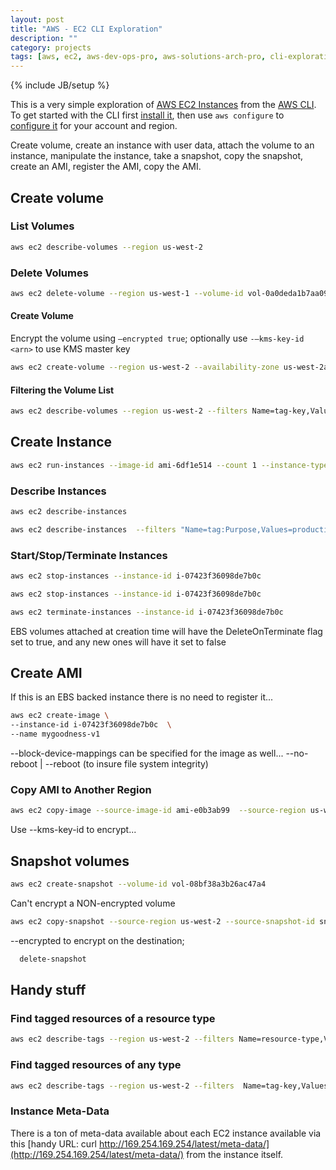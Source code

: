 ```yaml
---
layout: post
title: "AWS - EC2 CLI Exploration"
description: ""
category: projects
tags: [aws, ec2, aws-dev-ops-pro, aws-solutions-arch-pro, cli-exploration]
---
```

{% include JB/setup %}

This is a very simple exploration of [AWS EC2 Instances](https://aws.amazon.com/kinesis/streams/) from the [AWS CLI](https://aws.amazon.com/cli/). To get started with the CLI first [install it](http://docs.aws.amazon.com/cli/latest/userguide/installing.html), then use `aws configure` to [configure it](http://docs.aws.amazon.com/cli/latest/userguide/cli-chap-getting-started.html) for your account and region. 

Create volume, create an instance with user data, attach the volume to an instance, manipulate the instance, take a snapshot, copy the snapshot, create an AMI, register the AMI, copy the AMI.

## Create volume

### List Volumes

```bash
aws ec2 describe-volumes --region us-west-2
```

### Delete Volumes 

```bash
aws ec2 delete-volume --region us-west-1 --volume-id vol-0a0deda1b7aa09c35
```

#### Create Volume

Encrypt the volume using `–encrypted true`; optionally use `-–kms-key-id <arn>` to use KMS master key

```bash
aws ec2 create-volume --region us-west-2 --availability-zone us-west-2a --size 80 --volume-type gp2 --tag-specifications 'ResourceType=volume,Tags=[{Key=purpose,Value=production},{Key=cost-center,Value=mystuff}]'
```

#### Filtering the Volume List

```bash
aws ec2 describe-volumes --region us-west-2 --filters Name=tag-key,Values="purpose" Name=tag-value,Values="production"
```

## Create Instance

```bash
aws ec2 run-instances --image-id ami-6df1e514 --count 1 --instance-type t2.micro --key-name account-2 --security-groups the-new-SG --tag-specifications 'ResourceType=instance,Tags=[{Key=purpose,Value=production},{Key=cost-center,Value=mystuff}]'
```

### Describe Instances

```bash 
aws ec2 describe-instances
```

```bash 
aws ec2 describe-instances  --filters "Name=tag:Purpose,Values=production"
```

### Start/Stop/Terminate Instances

```bash 
aws ec2 stop-instances --instance-id i-07423f36098de7b0c
```

```bash 
aws ec2 stop-instances --instance-id i-07423f36098de7b0c
```

```bash 
aws ec2 terminate-instances --instance-id i-07423f36098de7b0c
```
EBS volumes attached at creation time will have the DeleteOnTerminate flag set to true, and any new ones will have it set to false

## Create AMI

If this is an EBS backed instance there is no need to register it...

```bash
aws ec2 create-image \
--instance-id i-07423f36098de7b0c  \
--name mygoodness-v1
```

--block-device-mappings can be specified for the image as well...
--no-reboot | --reboot (to insure file system integrity)

### Copy AMI to Another Region

```bash
aws ec2 copy-image --source-image-id ami-e0b3ab99  --source-region us-west-2 --region us-east-1 --name "mygoodness-v2"
```

Use --kms-key-id <key arn> to encrypt...

## Snapshot volumes

```bash
aws ec2 create-snapshot --volume-id vol-08bf38a3b26ac47a4 
```

Can't encrypt a NON-encrypted volume

```bash
aws ec2 copy-snapshot --source-region us-west-2 --source-snapshot-id snap-066877671789bd71b --description "This is my copied snapshot." --region us-east-1 
```

--encrypted to encrypt on the destination; 

```bash
  delete-snapshot
```

## Handy stuff

### Find tagged resources of a resource type

```bash
aws ec2 describe-tags --region us-west-2 --filters Name=resource-type,Values="volume" Name=tag-key,Values="purpose" Name=tag-value,Values="production"
```

### Find tagged resources of any type

```bash
aws ec2 describe-tags --region us-west-2 --filters  Name=tag-key,Values="purpose" Name=tag-value,Values="production"
```

### Instance Meta-Data

There is a ton of meta-data available about each EC2 instance available via this [handy URL: curl http://169.254.169.254/latest/meta-data/](http://169.254.169.254/latest/meta-data/) from the instance itself.
